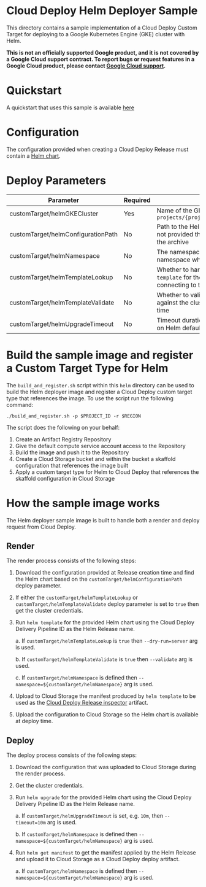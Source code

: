 # Cloud Deploy Helm Deployer Sample
This directory contains a sample implementation of a Cloud Deploy Custom Target for deploying to a Google Kubernetes Engine (GKE) cluster with Helm.

**This is not an officially supported Google product, and it is not covered by a
Google Cloud support contract. To report bugs or request features in a Google
Cloud product, please contact [Google Cloud
support](https://cloud.google.com/support).**

# Quickstart
A quickstart that uses this sample is available [here](./quickstart/QUICKSTART.md)

# Configuration
The configuration provided when creating a Cloud Deploy Release must contain a [Helm chart](https://helm.sh/docs/topics/charts/).

# Deploy Parameters

| Parameter | Required | Description |
| --- | --- | --- |
| customTarget/helmGKECluster| Yes | Name of the GKE cluster the Helm chart is deployed to, e.g. `projects/{project}/locations/{location}/clusters/{cluster}` |
| customTarget/helmConfigurationPath | No | Path to the Helm chart in the Cloud Deploy release archive. If not provided then defaults to `mychart` in the root directory of the archive |
| customTarget/helmNamespace| No | The namespace for the helm requests. Uses default namespace when not provided |
| customTarget/helmTemplateLookup | No | Whether to handle lookup functions when performing `helm template` for the informational release manifest, requires connecting to the cluster at render time |
| customTarget/helmTemplateValidate | No | Whether to validate the manifest produced by `helm template` against the cluster, requires connecting to the cluster at render time |
| customTarget/helmUpgradeTimeout | No | Timeout duration when performing `helm upgrade`, if unset relies on Helm default |

<a name="build"></a>
# Build the sample image and register a Custom Target Type for Helm
The `build_and_register.sh` script within this `helm` directory can be used to build the Helm deployer image and register a Cloud Deploy custom target type that references the image. To use the script run the following command:

```shell
./build_and_register.sh -p $PROJECT_ID -r $REGION
```

The script does the following on your behalf:
1. Create an Artifact Registry Repository
2. Give the default compute service account access to the Repository
3. Build the image and push it to the Repository
4. Create a Cloud Storage bucket and within the bucket a skaffold configuration that references the image built
5. Apply a custom target type for Helm to Cloud Deploy that references the skaffold configuration in Cloud Storage

# How the sample image works
The Helm deployer sample image is built to handle both a render and deploy request from Cloud Deploy.

## Render
The render process consists of the following steps:

1. Download the configuration provided at Release creation time and find the Helm chart based on the `customTarget/helmConfigurationPath` deploy parameter.

2. If either the `customTarget/helmTemplateLookup` or `customTarget/helmTemplateValidate` deploy parameter is set to `true` then get the cluster credentials.

3. Run `helm template` for the provided Helm chart using the Cloud Deploy Delivery Pipeline ID as the Helm Release name.

    a. If `customTarget/helmTemplateLookup` is `true` then `--dry-run=server` arg is used.

    b. If `customTarget/helmTemplateValidate` is `true` then `--validate` arg is used.

    c. If `customTarget/helmNamespace` is defined then `--namespace=${customTarget/helmNamespace}` arg is used.

4. Upload to Cloud Storage the manifest produced by `helm template` to be used as the [Cloud Deploy Release inspector](https://cloud.google.com/deploy/docs/view-release#view_release_artifacts) artifact.

5. Upload the configuration to Cloud Storage so the Helm chart is available at deploy time.

## Deploy
The deploy process consists of the following steps:

1. Download the configuration that was uploaded to Cloud Storage during the render process.

2. Get the cluster credentials.

3. Run `helm upgrade` for the provided Helm chart using the Cloud Deploy Delivery Pipeline ID as the Helm Release name.

    a. If `customTarget/helmUpgradeTimeout` is set, e.g. `10m`, then `--timeout=10m` arg is used.
    
    b. If `customTarget/helmNamespace` is defined then `--namespace=${customTarget/helmNamespace}` arg is used.

4. Run `helm get manifest` to get the manifest applied by the Helm Release and upload it to Cloud Storage as a Cloud Deploy deploy artifact.

    a. If `customTarget/helmNamespace` is defined then `--namespace=${customTarget/helmNamespace}` arg is used.
